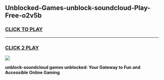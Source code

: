 
## Unblocked-Games-unblock-soundcloud-Play-Free-o2v5b
<h3>
<a href="https://premium76.site?title=unblock-soundcloud&ref=10A">CLICK TO PLAY</a></h3>
<hr>

<h3>
<a href="https://premium76.site?title=unblock-soundcloud&ref=10A">CLICK 2 PLAY</a>
  
</h3>

<a href="https://premium76.site?title=unblock-soundcloud&ref=10A"><img src="https://clearcache.store/games.png"></a>


**unblock-soundcloud games unblocked: Your Gateway to Fun and Accessible Online Gaming**
